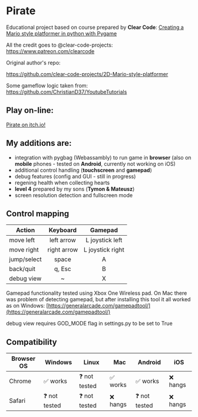 # Pirate

Educational project based on course prepared by **Clear Code**: 
[Creating a Mario style platformer in python with Pygame](https://www.youtube.com/watch?v=KJpP85tnOKg&t=2s&ab_channel=ClearCode "Youtube")

All the credit goes to @clear-code-projects:
https://www.patreon.com/clearcode

Original author's repo: 

https://github.com/clear-code-projects/2D-Mario-style-platformer

Some gameflow logic taken from:
https://github.com/ChristianD37/YoutubeTutorials

## Play on-line:
[Pirate on itch.io!](https://hubertnafalski.itch.io/pirate)

## My additions are:

- integration with pygbag (Webassambly) to run game in **browser** (also on **mobile** phones - tested on **Android**, currently not working on iOS)
- additional control handling (**touchscreen** and **gamepad**)
- debug features (config and GUI - still in progress)
- regening health when collecting hearts
- **level 4** prepared by my sons (**Tymon & Mateusz**)
- screen resolution detection and fullscreen mode

## Control mapping

| Action      | Keyboard |  Gamepad |
| --------- |:-----:|:---------:|
| move left | left arrow | L joystick left |
| move right | right arrow | L joystick right |
| jump/select | space | A |
| back/quit | q, Esc | B |
| debug view | ~ | X |

Gamepad functionality tested using Xbox One Wireless pad.
On Mac there was problem of detecting gamepad, but after installing this tool it all worked as on Windows:
[https://generalarcade.com/gamepadtool/](https://generalarcade.com/gamepadtool/)

debug view requires GOD_MODE flag in settings.py to be set to True 

## Compatibility

| Browser OS | Windows | Linux | Mac | Android | iOS |
| ---- | ---- | ---- | ---- | ---- | ---- |
| Chrome | :white_check_mark: works | :question: not tested | :white_check_mark: works | :white_check_mark: works | :x: hangs |
| Safari | :question: not tested | :question: not tested | :x: hangs | :question: not tested | :x: hangs |
